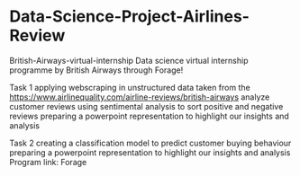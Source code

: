 # Data-Science-Project-Airlines-Review

British-Airways-virtual-internship
Data science virtual internship programme by British Airways through Forage!

Task 1
applying webscraping in unstructured data taken from the https://www.airlinequality.com/airline-reviews/british-airways
analyze customer reviews using sentimental analysis to sort positive and negative reviews
preparing a powerpoint representation to highlight our insights and analysis



Task 2
creating a classification model to predict customer buying behaviour
preparing a powerpoint representation to highlight our insights and analysis
Program link: Forage
